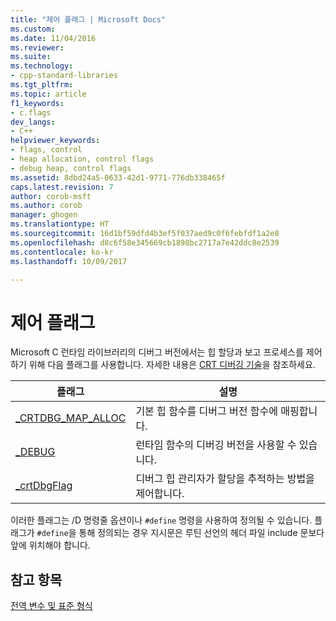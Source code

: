 ```yaml
---
title: "제어 플래그 | Microsoft Docs"
ms.custom: 
ms.date: 11/04/2016
ms.reviewer: 
ms.suite: 
ms.technology:
- cpp-standard-libraries
ms.tgt_pltfrm: 
ms.topic: article
f1_keywords:
- c.flags
dev_langs:
- C++
helpviewer_keywords:
- flags, control
- heap allocation, control flags
- debug heap, control flags
ms.assetid: 8dbd24a5-0633-42d1-9771-776db338465f
caps.latest.revision: 7
author: corob-msft
ms.author: corob
manager: ghogen
ms.translationtype: HT
ms.sourcegitcommit: 16d1bf59dfd4b3ef5f037aed9c0f6febfdf1a2e8
ms.openlocfilehash: d8c6f58e345669cb1898bc2717a7e42ddc8e2539
ms.contentlocale: ko-kr
ms.lasthandoff: 10/09/2017

---
```

# <a name="control-flags"></a>제어 플래그
Microsoft C 런타임 라이브러리의 디버그 버전에서는 힙 할당과 보고 프로세스를 제어하기 위해 다음 플래그를 사용합니다. 자세한 내용은 [CRT 디버깅 기술](/visualstudio/debugger/crt-debugging-techniques)을 참조하세요.  
  
|플래그|설명|  
|----------|-----------------|  
|[_CRTDBG_MAP_ALLOC](../c-runtime-library/crtdbg-map-alloc.md)|기본 힙 함수를 디버그 버전 함수에 매핑합니다.|  
|[_DEBUG](../c-runtime-library/debug.md)|런타임 함수의 디버깅 버전을 사용할 수 있습니다.|  
|[_crtDbgFlag](../c-runtime-library/crtdbgflag.md)|디버그 힙 관리자가 할당을 추적하는 방법을 제어합니다.|  
  
 이러한 플래그는 /D 명령줄 옵션이나 `#define` 명령을 사용하여 정의될 수 있습니다. 플래그가 `#define`을 통해 정의되는 경우 지시문은 루틴 선언의 헤더 파일 include 문보다 앞에 위치해야 합니다.  
  
## <a name="see-also"></a>참고 항목  
 [전역 변수 및 표준 형식](../c-runtime-library/global-variables-and-standard-types.md)
